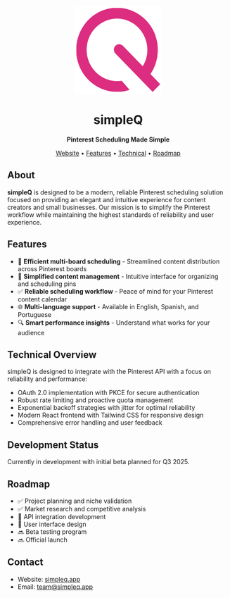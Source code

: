 <div align="center">
  <img src="public/images/logo.png" alt="simpleQ Logo" width="200"/>
  <h1>simpleQ</h1>
  <p><strong>Pinterest Scheduling Made Simple</strong></p>
  
  <p>
    <a href="https://simpleq.app">Website</a> •
    <a href="#features">Features</a> •
    <a href="#technical-overview">Technical</a> •
    <a href="#roadmap">Roadmap</a>
  </p>
</div>

## About
**simpleQ** is designed to be a modern, reliable Pinterest scheduling solution focused on providing an elegant and intuitive experience for content creators and small businesses. Our mission is to simplify the Pinterest workflow while maintaining the highest standards of reliability and user experience.

## Features
- 📅 **Efficient multi-board scheduling** - Streamlined content distribution across Pinterest boards
- 🔄 **Simplified content management** - Intuitive interface for organizing and scheduling pins
- ✅ **Reliable scheduling workflow** - Peace of mind for your Pinterest content calendar
- 🌐 **Multi-language support** - Available in English, Spanish, and Portuguese
- 🔍 **Smart performance insights** - Understand what works for your audience

## Technical Overview
simpleQ is designed to integrate with the Pinterest API with a focus on reliability and performance:
- OAuth 2.0 implementation with PKCE for secure authentication
- Robust rate limiting and proactive quota management
- Exponential backoff strategies with jitter for optimal reliability
- Modern React frontend with Tailwind CSS for responsive design
- Comprehensive error handling and user feedback

## Development Status
Currently in development with initial beta planned for Q3 2025.

## Roadmap
- ✅ Project planning and niche validation
- ✅ Market research and competitive analysis
- 🔄 API integration development
- 🔄 User interface design
- 🔜 Beta testing program
- 🔜 Official launch

## Contact
- Website: [simpleq.app](https://simpleq.app)
- Email: team@simpleq.app
